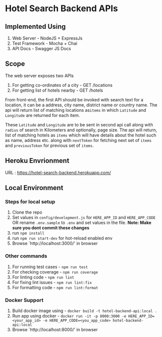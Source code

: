 # Hotel Search Backend APIs

## Implemented Using

1. Web Server - NodeJS + ExpressJs
2. Test Framework - Mocha + Chai
3. API Docs - Swagger JS Docs

## Scope

The web server exposes two APIs

1. For getting co-ordinates of a city - GET /locations
2. For getting list of hotels nearby - GET /hotels

From front-end, the first API should be invoked with search text for a location, it can be a address, city name, district name or country name. The api will return list of matching locations as`items` in which `Latitude` and `Longitude` are returned for each item.

These `Latitude` and `Longitude` are to be sent in second api call along with `radius` of search in Kilometers and optionally, page size. The api will return, list of matching hotels as `items` which will have details about the hotel such as name, address etc. along with `nextToken` for fetching next set of `items` and `previousToken` for previous set of `items`.

## Heroku Envrionment

URL : https://hotel-search-backend.herokuapp.com/

## Local Environment

### Steps for local setup

1. Clone the repo
2. Set values in `config/development.js` for `HERE_APP_ID` and `HERE_APP_CODE` OR rename `.env.sample` to `.env` and set values in the file. **Note: Make sure you dont commit these changes**
3. run `npm install`
4. run `npm run start-dev` for hot-reload enabled env
5. Browse `http://localhost:3000/' in browser

### Other commands

1. For running test cases - `npm run test`
2. For checking coverage - `npm run coverage`
3. For linting code - `npm run lint`
4. For fixing lint issues - `npm run lint:fix`
5. For formatting code - `npm run lint:format`

### Docker Support

1. Build docker image using - `docker build -t hotel-backend-api:local .`
2. Run app using docker - `docker run -it -p 8000:3000 -e HERE_APP_ID=<your_app_id> -e HERE_APP_CODE=<you_app_code> hotel-backend-api:local`
3. Browse `http://localhost:8000/' in browser

